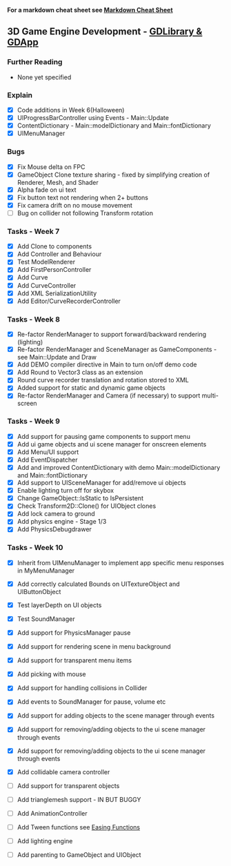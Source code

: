 ﻿
**For a markdown cheat sheet see [Markdown Cheat Sheet](https://www.markdownguide.org/cheat-sheet/)**

## 3D Game Engine Development - [GDLibrary & GDApp](https://github.com/nmcguinness/GD3_3_Intro_To_MonoGame.git)

### Further Reading
- None yet specified

### Explain
- [x] Code additions in Week 6(Halloween)
- [x] UIProgressBarController using Events - Main::Update
- [x] ContentDictionary - Main::modelDictionary and Main::fontDictionary
- [x] UIMenuManager

### Bugs
- [x] Fix Mouse delta on FPC
- [x] GameObject Clone texture sharing - fixed by simplifying creation of Renderer, Mesh, and Shader
- [x] Alpha fade on ui text
- [x] Fix button text not rendering when 2+ buttons
- [x] Fix camera drift on no mouse movement
- [ ] Bug on collider not following Transform rotation

### Tasks - Week 7
- [x] Add Clone to components
- [x] Add Controller and Behaviour
- [x] Test ModelRenderer
- [x] Add FirstPersonController
- [x] Add Curve
- [x] Add CurveController
- [x] Add XML SerializationUtility
- [x] Add Editor/CurveRecorderController

### Tasks - Week 8
- [x] Re-factor RenderManager to support forward/backward rendering (lighting)
- [x] Re-factor RenderManager and SceneManager as GameComponents - see Main::Update and Draw 
- [x] Add DEMO compiler directive in Main to turn on/off demo code
- [x] Add Round to Vector3 class as an extension
- [x] Round curve recorder translation and rotation stored to XML
- [x] Added support for static and dynamic game objects 
- [x] Re-factor RenderManager and Camera (if necessary) to support multi-screen

### Tasks - Week 9
- [x] Add support for pausing game components to support menu
- [x] Add ui game objects and ui scene manager for onscreen elements
- [x] Add Menu/UI support
- [x] Add EventDispatcher
- [x] Add and improved ContentDictionary with demo Main::modelDictionary and Main::fontDictionary
- [x] Add support to UISceneManager for add/remove ui objects
- [x] Enable lighting turn off for skybox
- [x] Change GameObject::IsStatic to IsPersistent
- [x] Check Transform2D::Clone() for UIObject clones
- [x] Add lock camera to ground
- [x] Add physics engine - Stage 1/3
- [x] Add PhysicsDebugdrawer

### Tasks - Week 10
- [x] Inherit from UIMenuManager to implement app specific menu responses in MyMenuManager
- [x] Add correctly calculated Bounds on UITextureObject and UIButtonObject
- [x] Test layerDepth on UI objects
- [x] Test SoundManager
- [x] Add support for PhysicsManager pause
- [x] Add support for rendering scene in menu background
- [x] Add support for transparent menu items
- [x] Add picking with mouse
- [x] Add support for handling collisions in Collider
- [x] Add events to SoundManager for pause, volume etc
- [x] Add support for adding objects to the scene manager through events
- [x] Add support for removing/adding objects to the ui scene manager through events
- [x] Add support for removing/adding objects to the ui scene manager through events
- [x] Add collidable camera controller

- [ ] Add support for transparent objects
- [ ] Add trianglemesh support - IN BUT BUGGY
- [ ] Add AnimationController
 
- [ ] Add Tween functions see [Easing Functions](https://easings.net/)
- [ ] Add lighting engine
- [ ] Add parenting to GameObject and UIObject





